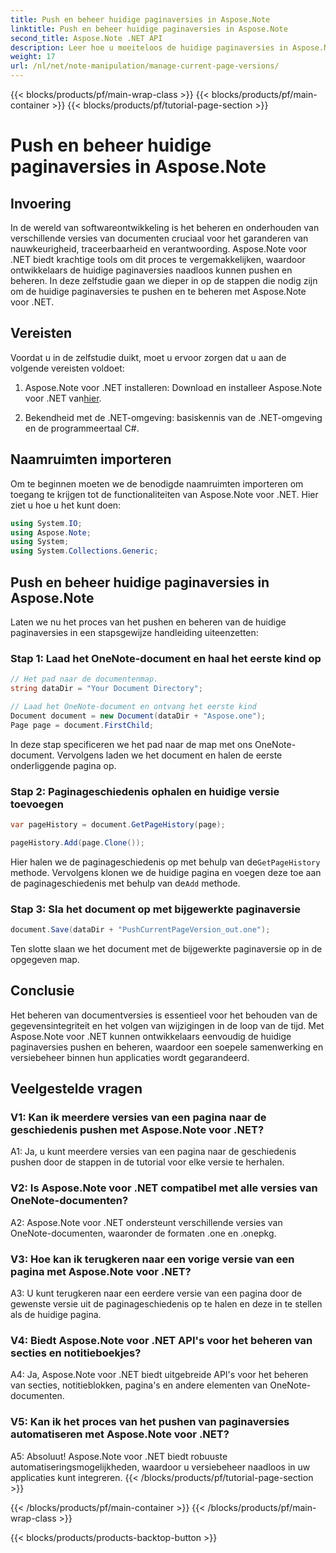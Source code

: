 ```yaml
---
title: Push en beheer huidige paginaversies in Aspose.Note
linktitle: Push en beheer huidige paginaversies in Aspose.Note
second_title: Aspose.Note .NET API
description: Leer hoe u moeiteloos de huidige paginaversies in Aspose.Note voor .NET kunt pushen en beheren. Verbeter het versiebeheer en de samenwerking van documenten.
weight: 17
url: /nl/net/note-manipulation/manage-current-page-versions/
---
```


{{< blocks/products/pf/main-wrap-class >}}
{{< blocks/products/pf/main-container >}}
{{< blocks/products/pf/tutorial-page-section >}}

# Push en beheer huidige paginaversies in Aspose.Note

## Invoering

In de wereld van softwareontwikkeling is het beheren en onderhouden van verschillende versies van documenten cruciaal voor het garanderen van nauwkeurigheid, traceerbaarheid en verantwoording. Aspose.Note voor .NET biedt krachtige tools om dit proces te vergemakkelijken, waardoor ontwikkelaars de huidige paginaversies naadloos kunnen pushen en beheren. In deze zelfstudie gaan we dieper in op de stappen die nodig zijn om de huidige paginaversies te pushen en te beheren met Aspose.Note voor .NET.

## Vereisten

Voordat u in de zelfstudie duikt, moet u ervoor zorgen dat u aan de volgende vereisten voldoet:

1. Aspose.Note voor .NET installeren: Download en installeer Aspose.Note voor .NET van[hier](https://releases.aspose.com/note/net/).

2. Bekendheid met de .NET-omgeving: basiskennis van de .NET-omgeving en de programmeertaal C#.

## Naamruimten importeren

Om te beginnen moeten we de benodigde naamruimten importeren om toegang te krijgen tot de functionaliteiten van Aspose.Note voor .NET. Hier ziet u hoe u het kunt doen:

```csharp
using System.IO;
using Aspose.Note;
using System;
using System.Collections.Generic;
```

## Push en beheer huidige paginaversies in Aspose.Note

Laten we nu het proces van het pushen en beheren van de huidige paginaversies in een stapsgewijze handleiding uiteenzetten:

### Stap 1: Laad het OneNote-document en haal het eerste kind op

```csharp
// Het pad naar de documentenmap.
string dataDir = "Your Document Directory";

// Laad het OneNote-document en ontvang het eerste kind
Document document = new Document(dataDir + "Aspose.one");
Page page = document.FirstChild;
```

In deze stap specificeren we het pad naar de map met ons OneNote-document. Vervolgens laden we het document en halen de eerste onderliggende pagina op.

### Stap 2: Paginageschiedenis ophalen en huidige versie toevoegen

```csharp
var pageHistory = document.GetPageHistory(page);

pageHistory.Add(page.Clone());
```

 Hier halen we de paginageschiedenis op met behulp van de`GetPageHistory` methode. Vervolgens klonen we de huidige pagina en voegen deze toe aan de paginageschiedenis met behulp van de`Add` methode.

### Stap 3: Sla het document op met bijgewerkte paginaversie

```csharp
document.Save(dataDir + "PushCurrentPageVersion_out.one");
```

Ten slotte slaan we het document met de bijgewerkte paginaversie op in de opgegeven map.

## Conclusie

Het beheren van documentversies is essentieel voor het behouden van de gegevensintegriteit en het volgen van wijzigingen in de loop van de tijd. Met Aspose.Note voor .NET kunnen ontwikkelaars eenvoudig de huidige paginaversies pushen en beheren, waardoor een soepele samenwerking en versiebeheer binnen hun applicaties wordt gegarandeerd.

## Veelgestelde vragen

### V1: Kan ik meerdere versies van een pagina naar de geschiedenis pushen met Aspose.Note voor .NET?

A1: Ja, u kunt meerdere versies van een pagina naar de geschiedenis pushen door de stappen in de tutorial voor elke versie te herhalen.

### V2: Is Aspose.Note voor .NET compatibel met alle versies van OneNote-documenten?

A2: Aspose.Note voor .NET ondersteunt verschillende versies van OneNote-documenten, waaronder de formaten .one en .onepkg.

### V3: Hoe kan ik terugkeren naar een vorige versie van een pagina met Aspose.Note voor .NET?

A3: U kunt terugkeren naar een eerdere versie van een pagina door de gewenste versie uit de paginageschiedenis op te halen en deze in te stellen als de huidige pagina.

### V4: Biedt Aspose.Note voor .NET API's voor het beheren van secties en notitieboekjes?

A4: Ja, Aspose.Note voor .NET biedt uitgebreide API's voor het beheren van secties, notitieblokken, pagina's en andere elementen van OneNote-documenten.

### V5: Kan ik het proces van het pushen van paginaversies automatiseren met Aspose.Note voor .NET?

A5: Absoluut! Aspose.Note voor .NET biedt robuuste automatiseringsmogelijkheden, waardoor u versiebeheer naadloos in uw applicaties kunt integreren.
{{< /blocks/products/pf/tutorial-page-section >}}

{{< /blocks/products/pf/main-container >}}
{{< /blocks/products/pf/main-wrap-class >}}

{{< blocks/products/products-backtop-button >}}
